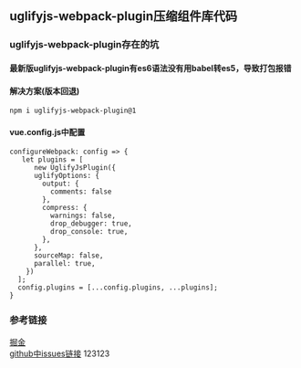 ## uglifyjs-webpack-plugin压缩组件库代码

### uglifyjs-webpack-plugin存在的坑

#### 最新版uglifyjs-webpack-plugin有es6语法没有用babel转es5，导致打包报错

#### 解决方案(版本回退)
```
npm i uglifyjs-webpack-plugin@1
```

#### vue.config.js中配置
```
configureWebpack: config => {
   let plugins = [
      new UglifyJsPlugin({
      uglifyOptions: {
      	output: {
          comments: false
        },
        compress: {
          warnings: false,
          drop_debugger: true,
          drop_console: true,
        },
      },
      sourceMap: false,
      parallel: true,
    })
  ];
  config.plugins = [...config.plugins, ...plugins];	
}
```

### 参考链接 
[掘金](https://juejin.im/entry/5b4f04adf265da0f5a254a09)    
[github中issues链接](https://github.com/webpack-contrib/uglifyjs-webpack-plugin/issues/362)
123123